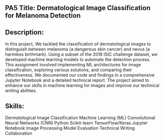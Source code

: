 ## PA5 Title: Dermatological Image Classification for Melanoma Detection

## Description:
In this project, We tackled the classification of dermatological images to distinguish between melanoma (a dangerous skin cancer) and nevus (a harmless birthmark). Using a subset of the 2018 ISIC challenge dataset, we developed machine learning models to automate the detection process. This assignment involved implementing ML architectures for image classification, exploring various solutions, and comparing their effectiveness. We documented our code and findings in a comprehensive Jupyter Notebook and a detailed technical report. The project aimed to enhance our skills in machine learning for images and improve our technical writing abilities.

## Skills:

Dermatological Image Classification
Machine Learning (ML)
Convolutional Neural Networks (CNN)
Python
Scikit-learn
TensorFlow/Keras
Jupyter Notebook
Image Processing
Model Evaluation
Technical Writing
Collaboration

